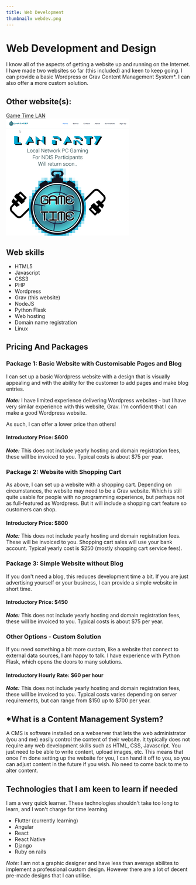 ```yaml
---
title: Web Development
thumbnail: webdev.png
---
```

# Web Development and Design
I know all of the aspects of getting a website up and running on the Internet. I have made two websites so far (this included) and keen to keep going. I can provide a basic Wordpress or Grav Content Management System*. I can also offer a more custom solution. 


## Other website(s):
[Game Time LAN](http://www.gametimelan.com)  
![](gametimelan.com.png)

## Web skills
* HTML5
* Javascript
* CSS3
* PHP
* Wordpress
* Grav (this website)
* NodeJS
* Python Flask
* Web hosting
* Domain name registration
* Linux

## Pricing And Packages

### Package 1: Basic Website with Customisable Pages and Blog
I can set up a basic Wordpress website with a design that is visually appealing and with the ability for the customer to add pages and make blog entries.

***Note:*** I have limited experience delivering Wordpress websites - but I have very similar experience with this website, Grav. I'm confident that I can make a good Wordpress website.

As such, I can offer a lower price than others!

#### Introductory Price: $600
***Note:*** This does not include yearly hosting and domain registration fees, these will be invoiced to you. Typical costs is about $75 per year.

### Package 2: Website with Shopping Cart
As above, I can set up a website with a shopping cart. Depending on circumstances, the website may need to be a Grav website. Which is still quite usable for people with no programming experience, but perhaps not as full-featured as Wordpress. But it will include a shopping cart feature so customers can shop.

#### Introductory Price: $800
***Note:*** This does not include yearly hosting and domain registration fees. These will be invoiced to you. Shopping cart sales will use your bank account. Typical yearly cost is $250 (mostly shopping cart service fees).

### Package 3: Simple Website without Blog
If you don't need a blog, this reduces development time a bit. If you are just advertising yourself or your business, I can provide a simple website in short time.

#### Introductory Price: $450
***Note:*** This does not include yearly hosting and domain registration fees, these will be invoiced to you. Typical costs is about $75 per year.

### Other Options - Custom Solution
If you need something a bit more custom, like a website that connect to external data sources, I am happy to talk. I have experience with Python Flask, which opens the doors to many solutions. 

#### Introductory Hourly Rate: $60 per hour
***Note:*** This does not include yearly hosting and domain registration fees, these will be invoiced to you. Typical costs varies depending on server requirements, but can range from $150 up to $700 per year.

## *What is a Content Management System?
A CMS is software installed on a webserver that lets the web administrator (you and me) easily control the content of their website. It typically does not require any web development skills such as HTML, CSS, Javascript. You just need to be able to write content, upload images, etc. This means that once I'm done setting up the website for you, I can hand it off to you, so you can adjust content in the future if you wish. No need to come back to me to alter content.

## Technologies that I am keen to learn if needed
I am a very quick learner. These technologies shouldn't take too long to learn, and I won't charge for time learning.
* Flutter (currently learning)
* Angular
* React
* React Native
* Django
* Ruby on rails

*Note:* I am not a graphic designer and have less than average abilites to implement a professional custom design. However there are a lot of decent pre-made designs that I can utilise.